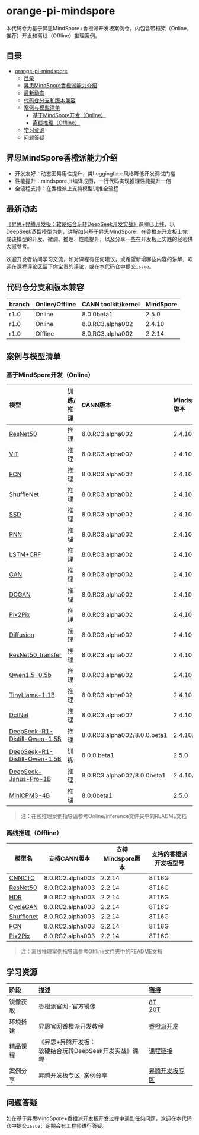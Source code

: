 # orange-pi-mindspore

本代码仓为基于昇思MindSpore+香橙派开发板案例仓，内包含带框架（Online，推荐）开发和离线（Offline）推理案例。

## 目录

- [orange-pi-mindspore](#orange-pi-mindspore)
  - [目录](#目录)
  - [昇思MindSpore香橙派能力介绍](#昇思mindspore香橙派能力介绍)
  - [最新动态](#最新动态)
  - [代码仓分支和版本兼容](#代码仓分支和版本兼容)
  - [案例与模型清单](#案例与模型清单)
    - [基于MindSpore开发（Online）](#基于mindspore开发online)
    - [离线推理（Offline）](#离线推理offline)
  - [学习资源](#学习资源)
  - [问题答疑](#问题答疑)
## 昇思MindSpore香橙派能力介绍

- 开发友好：动态图易用性提升，类huggingface风格降低开发调试门槛
- 性能提升：mindspore.jit编译成图，一行代码实现推理性能提升一倍
- 全流程支持：在香橙派上支持模型训推全流程

## 最新动态

[《昇思+昇腾开发板：软硬结合玩转DeepSeek开发实战》](https://www.hiascend.com/developer/courses/detail/1925362775376744449)课程已上线，以DeepSeek蒸馏模型为例，讲解如何基于昇思MindSpore，在香橙派开发板上完成该模型的开发、微调、推理、性能提升，以及分享一些在开发板上实践的经验供大家参考。

欢迎开发者访问学习交流，如对课程有任何建议，或希望新增哪些内容的讲解，欢迎在课程评论区留下你宝贵的评论，或在本代码仓中提交`issue`。


## 代码仓分支和版本兼容

| branch | Online/Offline | CANN toolkit/kernel | MindSpore |
| :----- |:----- |:----- |:----- |
| r1.0 | Online | 8.0.0beta1 | 2.5.0 |
| r1.0 | Online | 8.0.RC3.alpha002 | 2.4.10 |
| r1.0 | Offline | 8.0.RC3.alpha002 | 2.2.14 |

## 案例与模型清单
### 基于MindSpore开发（Online）
| 模型 | 训练/推理 | CANN版本 | Mindspore版本 | 香橙派开发板型号 |
| :----- |:----- |:----- |:-----|:-----|
| [ResNet50](./Online/inference/02-ResNet50) | 推理 | 8.0.RC3.alpha002  | 2.4.10| 8T16G |
|[ViT](./Online/inference/03-ViT)| 推理 | 8.0.RC3.alpha002  | 2.4.10| 8T16G |
|[FCN](./Online/inference/04-FCN)| 推理 | 8.0.RC3.alpha002  | 2.4.10| 8T16G |
|[ShuffleNet](./Online/inference/05-ShuffleNet)| 推理 | 8.0.RC3.alpha002  | 2.4.10| 8T16G |
|[SSD](./Online/inference/06-SSD)| 推理 | 8.0.RC3.alpha002  | 2.4.10| 8T16G |
|[RNN](./Online/inference/07-RNN)| 推理 | 8.0.RC3.alpha002  | 2.4.10| 8T16G |
|[LSTM+CRF](./Online/inference/08-LSTM%2BCRF)| 推理 | 8.0.RC3.alpha002  | 2.4.10| 8T16G |
|[GAN](./Online/inference/09-GAN)| 推理 | 8.0.RC3.alpha002  | 2.4.10| 8T16G |
|[DCGAN](./Online/inference/10-DCGAN)|  推理 | 8.0.RC3.alpha002  | 2.4.10| 8T16G |
|[Pix2Pix](./Online/inference/11-Pix2Pix)|  推理 | 8.0.RC3.alpha002  | 2.4.10| 8T16G |
|[Diffusion](./Online/inference/12-Diffusion)|  推理 | 8.0.RC3.alpha002  | 2.4.10| 8T16G |
|[ResNet50_transfer](./Online/inference/13-ResNet50_transfer)|  推理 | 8.0.RC3.alpha002  | 2.4.10| 8T16G |
|[Qwen1.5-0.5b](./Online/inference/14-qwen1.5-0.5b)| 推理 | 8.0.RC3.alpha002  | 2.4.10| 8T16G |
|[TinyLlama-1.1B](./Online/inference/15-tinyllama)| 推理 | 8.0.RC3.alpha002  | 2.4.10| 8T16G |
|[DctNet](./Online/inference/16-DctNet)  | 推理 | 8.0.RC3.alpha002  | 2.4.10| 8T16G |
|[DeepSeek-R1-Distill-Qwen-1.5B](./Online/inference/17-DeepSeek-R1-Distill-Qwen-1.5B)  | 推理 | 8.0.RC3.alpha002/8.0.0.beta1  | 2.4.10/2.5.0| 20T24G |
|[DeepSeek-R1-Distill-Qwen-1.5B](./Online/training/01-DeepSeek-R1-Distill-Qwen-1.5B)  | 训练 | 8.0.0.beta1  | 2.5.0 | 20T24G |
|[DeepSeek-Janus-Pro-1B](./Online/inference/18-DeepSeek-Janus-Pro-1B)  | 推理 | 8.0.RC3.alpha002/8.0.0beta1 | 2.4.10/2.5.0| 20T24G |
|[MiniCPM3-4B](./Online/inference/19-MiniCPM3)  | 推理 | 8.0.0beta1 | 2.5.0| 20T24G |

> 注：在线推理案例指导请参考Online/inference文件夹中的README文档

### 离线推理（Offline）
| 模型名 | 支持CANN版本 | 支持Mindspore版本 | 支持的香橙派开发板型号 |
|  ----  | ---- | ---- | ---- |
| [CNNCTC](./Offline/01-CNNCTC) | 8.0.RC2.alpha003  | 2.2.14| 8T16G |
|[ResNet50](./Offline/02-ResNet50)| 8.0.RC2.alpha003  | 2.2.14| 8T16G |
|[HDR](./Offline/03-HDR)| 8.0.RC2.alpha003  | 2.2.14| 8T16G |
|[CycleGAN](./Offline/04-CycleGAN)| 8.0.RC2.alpha003  | 2.2.14| 8T16G |
|[Shufflenet](./Offline/05-Shufflenet)|8.0.RC2.alpha003  | 2.2.14| 8T16G |
|[FCN](./Offline/06-FCN)|8.0.RC2.alpha003  | 2.2.14| 8T16G |
|[Pix2Pix](./Offline/07-Pix2Pix)|8.0.RC2.alpha003  | 2.2.14| 8T16G |

> 注：离线推理案例指导请参考Offline文件夹中的README文档

## 学习资源

| 阶段 | 描述 | 链接 |
| :----- |:----- |:----- |
| 镜像获取 | 香橙派官网-官方镜像 | [8T](http://www.orangepi.cn/html/hardWare/computerAndMicrocontrollers/service-and-support/Orange-Pi-AIpro.html)</br>[20T](http://www.orangepi.cn/html/hardWare/computerAndMicrocontrollers/details/Orange-Pi-AIpro(20T).html) |
| 环境搭建 | 昇思官网香橙派开发教程 | [香橙派开发](https://www.mindspore.cn/docs/zh-CN/r2.5.0/orange_pi/index.html) | 
| 精品课程 | 《昇思+昇腾开发板：</br> 软硬结合玩转DeepSeek开发实战》课程  | [课程链接](https://www.hiascend.com/developer/courses/detail/1925362775376744449) | 
| 案例分享 | 昇腾开发板专区-案例分享 | [昇腾开发板专区](https://www.hiascend.com/developer/devboard) | 


## 问题答疑

如在基于昇思MindSpore+香橙派开发板开发过程中遇到任何问题，欢迎在本代码仓中提交`issue`，定期会有工程师进行答疑。
